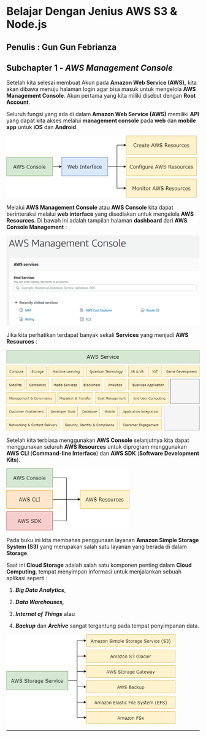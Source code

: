 # Belajar Dengan Jenius AWS S3 & Node.js

## Penulis : Gun Gun Febrianza

## Subchapter 1 - *AWS Management Console*

Setelah kita selesai membuat Akun pada **Amazon Web Service (AWS),** kita akan dibawa menuju halaman login agar bisa masuk untuk mengelola **AWS Management Console**. Akun pertama yang kita miliki disebut dengan **Root Account**.

Seluruh fungsi yang ada di dalam **Amazon Web Service (AWS)** memiliki **API** yang dapat kita akses melalui **management console** pada **web** dan **mobile app** untuk **iOS** dan **Android**. 

<img src="../assets/AWSConsole.png" style="zoom: 80%;" />

Melalui **AWS Management Console** atau **AWS Console** kita dapat berinteraksi melalui **web interface** yang disediakan untuk mengelola **AWS Resources**. Di bawah ini adalah tampilan halaman **dashboard** dari **AWS Console Management** :

<img src="../assets/ConsoleManagement.png" style="zoom:75%;" />

Jika kita perhatikan terdapat banyak sekali **Services** yang menjadi **AWS Resources** :

<img src="../assets/AWSService.png" style="zoom:80%;" />

Setelah kita terbiasa menggunakan **AWS Console** selanjutnya kita dapat menggunakan seluruh **AWS Resources** untuk diprogram menggunakan **AWS CLI** (**Command-line Interface**) dan **AWS SDK** (**Software Development Kits**).

<img src="../assets/AWSAccess.png" style="zoom:80%;" />

Pada buku ini kita membahas penggunaan layanan **Amazon Simple Storage System (S3)** yang merupakan salah satu layanan yang berada di dalam **Storage**. 

Saat ini **Cloud Storage** adalah salah satu komponen penting dalam **Cloud Computing**, tempat menyimpan informasi untuk menjalankan sebuah aplikasi seperti : 

1. ***Big Data Analytics***,

2. ***Data Warehouses,*** 

3. ***Internet of Things*** atau 

4. ***Backup*** dan ***Archive*** sangat tergantung pada tempat penyimpanan data. 

<img src="../assets/StorageService.png" style="zoom:80%;" />



---------------------

